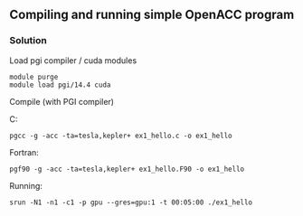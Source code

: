 ## Compiling and running simple OpenACC program
### Solution 

Load pgi compiler / cuda modules

```
module purge
module load pgi/14.4 cuda
```

Compile (with PGI compiler)

C:
```
pgcc -g -acc -ta=tesla,kepler+ ex1_hello.c -o ex1_hello
```
Fortran:
```
pgf90 -g -acc -ta=tesla,kepler+ ex1_hello.F90 -o ex1_hello
```

Running:
```
srun -N1 -n1 -c1 -p gpu --gres=gpu:1 -t 00:05:00 ./ex1_hello
```
